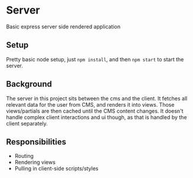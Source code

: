 # Server #
Basic express server side rendered application

## Setup ##
Pretty basic node setup, just
`npm install`,
and then
`npm start` to start the server.

## Background ##
The server in this project sits between the cms and the client.
It fetches all relevant data for the user from CMS, and renders it into views.
Those views/partials are then cached until the CMS content changes.
It doesn't handle complex client interactions and ui though,
as that is handled by the client separately.

## Responsibilities ##
- Routing
- Rendering views
- Pulling in client-side scripts/styles